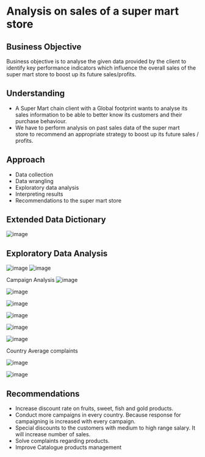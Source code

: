 # Analysis on sales of a super mart store

## Business Objective
Business objective is to analyse the given data provided by the client to identify key performance indicators which influence the overall sales of the super mart store to boost up its future sales/profits.

## Understanding
* A Super Mart chain client with a Global footprint wants to analyse its sales information to be able to better know its customers and their purchase behaviour.
* We have to perform analysis on past sales data of the super mart store to recommend an appropriate strategy to boost up its future sales / profits.

## Approach
* Data collection
* Data wrangling
* Exploratory data analysis
* Interpreting results
* Recommendations to the super mart store

## Extended Data Dictionary
![image](https://user-images.githubusercontent.com/93145713/169708694-e9525287-7c92-489f-80a2-de984bf0a39d.png)

## Exploratory Data Analysis
![image](https://user-images.githubusercontent.com/93145713/169712473-4785b7f8-3494-46c4-8f32-dfd560c8fd07.png)
![image](https://user-images.githubusercontent.com/93145713/169712488-3ebac754-e22c-40cf-b1c8-b7781e7fb4d6.png)

Campaign Analysis
![image](https://user-images.githubusercontent.com/93145713/169709118-7796a4a7-8b61-498b-9bde-5657974474a0.png)

![image](https://user-images.githubusercontent.com/93145713/169712510-345d9a06-9f9b-4861-adf1-7d8545012b9e.png)

![image](https://user-images.githubusercontent.com/93145713/169712532-ced2b452-00dc-458c-a195-56597224aeb0.png)

![image](https://user-images.githubusercontent.com/93145713/169712555-2224d045-7e82-454b-af29-701da5227c1d.png)

![image](https://user-images.githubusercontent.com/93145713/169712577-a95cf520-93fd-48f2-a118-79d315ed2c32.png)

![image](https://user-images.githubusercontent.com/93145713/169712586-770b5a4a-44c2-4547-abde-b07121165935.png)

Country	Average complaints

![image](https://user-images.githubusercontent.com/93145713/169709289-56189132-d8e1-4de4-8943-bf6ca3e467e4.png)

![image](https://user-images.githubusercontent.com/93145713/169712598-d1aac788-7e57-43ac-84ee-c792db61fc8e.png)


## Recommendations
* Increase discount rate on fruits, sweet, fish and gold products.
* Conduct more campaigns in every country. Because response for campaigning is increased with every campaign.
* Special discounts to the customers with medium to high range salary. It will increase number of sales.
* Solve complaints regarding products.
* Improve Catalogue products management 

